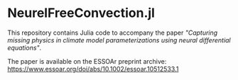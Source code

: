 # NeurelFreeConvection.jl

This repository contains Julia code to accompany the paper _"Capturing missing physics in climate model parameterizations using neural differential equations"_.

The paper is available on the ESSOAr preprint archive: https://www.essoar.org/doi/abs/10.1002/essoar.10512533.1
